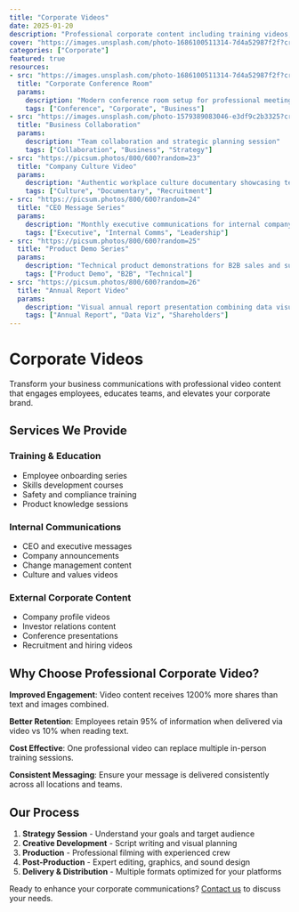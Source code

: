 ```yaml
---
title: "Corporate Videos"
date: 2025-01-20
description: "Professional corporate content including training videos, company profiles, and internal communications."
cover: "https://images.unsplash.com/photo-1686100511314-7d4a52987f2f?crop=entropy&cs=tinysrgb&fit=max&fm=jpg&ixlib=rb-4.1.0&q=80&w=1200"
categories: ["Corporate"]
featured: true
resources:
- src: "https://images.unsplash.com/photo-1686100511314-7d4a52987f2f?crop=entropy&cs=tinysrgb&fit=max&fm=jpg&ixlib=rb-4.1.0&q=80&w=1200"
  title: "Corporate Conference Room"
  params:
    description: "Modern conference room setup for professional meetings and presentations"
    tags: ["Conference", "Corporate", "Business"]
- src: "https://images.unsplash.com/photo-1579389083046-e3df9c2b3325?crop=entropy&cs=tinysrgb&fit=max&fm=jpg&ixlib=rb-4.1.0&q=80&w=850"
  title: "Business Collaboration"
  params:
    description: "Team collaboration and strategic planning session"
    tags: ["Collaboration", "Business", "Strategy"]
- src: "https://picsum.photos/800/600?random=23"
  title: "Company Culture Video"
  params:
    description: "Authentic workplace culture documentary showcasing team values and mission"
    tags: ["Culture", "Documentary", "Recruitment"]
- src: "https://picsum.photos/800/600?random=24"
  title: "CEO Message Series"
  params:
    description: "Monthly executive communications for internal company distribution"
    tags: ["Executive", "Internal Comms", "Leadership"]
- src: "https://picsum.photos/800/600?random=25"
  title: "Product Demo Series"
  params:
    description: "Technical product demonstrations for B2B sales and support teams"
    tags: ["Product Demo", "B2B", "Technical"]
- src: "https://picsum.photos/800/600?random=26"
  title: "Annual Report Video"
  params:
    description: "Visual annual report presentation combining data visualization and storytelling"
    tags: ["Annual Report", "Data Viz", "Shareholders"]
---
```


# Corporate Videos

Transform your business communications with professional video content that engages employees, educates teams, and elevates your corporate brand.

## Services We Provide

### Training & Education
- Employee onboarding series
- Skills development courses  
- Safety and compliance training
- Product knowledge sessions

### Internal Communications
- CEO and executive messages
- Company announcements
- Change management content
- Culture and values videos

### External Corporate Content
- Company profile videos
- Investor relations content
- Conference presentations
- Recruitment and hiring videos

## Why Choose Professional Corporate Video?

**Improved Engagement**: Video content receives 1200% more shares than text and images combined.

**Better Retention**: Employees retain 95% of information when delivered via video vs 10% when reading text.

**Cost Effective**: One professional video can replace multiple in-person training sessions.

**Consistent Messaging**: Ensure your message is delivered consistently across all locations and teams.

## Our Process

1. **Strategy Session** - Understand your goals and target audience
2. **Creative Development** - Script writing and visual planning
3. **Production** - Professional filming with experienced crew
4. **Post-Production** - Expert editing, graphics, and sound design
5. **Delivery & Distribution** - Multiple formats optimized for your platforms

Ready to enhance your corporate communications? [Contact us](../contact/) to discuss your needs.